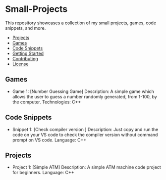 # Small-Projects
This repository showcases a collection of my small projects, games, code snippets, and more.
- [Projects](#projects)
- [Games](#games)
- [Code Snippets](#code-snippets)
- [Getting Started](#getting-started)
- [Contributing](#contributing)
- [License](#license)
  
## Games
- Game  1: [Number Guessing Game]
  Description: A simple game which allows the user to guess a number randomly generated, from 1-100, by the computer.
  Technologies: C++

## Code Snippets
- Snippet 1: [Check compiler version ]
  Description: Just copy and run the code on your VS code to check the compiler version without command prompt on VS code.
  Language: C++

## Projects
- Project 1: [Simple ATM]
  Description: A simple ATM machine code project for beginners.
  Language: C++ 
